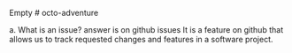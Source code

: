 Empty # octo-adventure

a. What is an issue?
answer is on github issues
It is a feature on github that allows us to track requested changes and features in a software project. 
